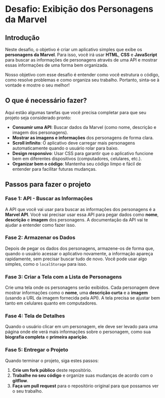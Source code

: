 # Desafio: Exibição dos Personagens da Marvel

## Introdução

Neste desafio, o objetivo é criar um aplicativo simples que exibe os **personagens da Marvel**. Para isso, você irá usar **HTML**, **CSS** e **JavaScript** para buscar as informações de personagens através de uma API e mostrar essas informações de uma forma bem organizada.

Nosso objetivo com esse desafio é entender como você estrutura o código, como resolve problemas e como organiza seu trabalho. Portanto, sinta-se à vontade e mostre o seu melhor!

## O que é necessário fazer?

Aqui estão algumas tarefas que você precisa completar para que seu projeto seja considerado pronto:

- **Consumir uma API**: Buscar dados da Marvel (como nome, descrição e imagem dos personagens).
- **Mostrar as imagens e informações** dos personagens de forma clara.
- **Scroll infinito**: O aplicativo deve carregar mais personagens automaticamente quando o usuário rolar para baixo.
- **Design responsivo**: Usar CSS para garantir que o aplicativo funcione bem em diferentes dispositivos (computadores, celulares, etc.).
- **Organizar bem o código**: Mantenha seu código limpo e fácil de entender para facilitar futuras mudanças.

## Passos para fazer o projeto

### Fase 1: API - Buscar as Informações

A API que você vai usar para buscar as informações dos personagens é a **Marvel API**. Você vai precisar usar essa API para pegar dados como **nome**, **descrição** e **imagem** dos personagens. A documentação da API vai te ajudar a entender como fazer isso.

### Fase 2: Armazenar os Dados

Depois de pegar os dados dos personagens, armazene-os de forma que, quando o usuário acessar o aplicativo novamente, a informação apareça rapidamente, sem precisar buscar tudo de novo. Você pode usar algo simples, como o `localStorage` para isso.

### Fase 3: Criar a Tela com a Lista de Personagens

Crie uma tela onde os personagens serão exibidos. Cada personagem deve mostrar informações como o **nome**, uma **descrição curta** e a **imagem** (usando a URL da imagem fornecida pela API). A tela precisa se ajustar bem tanto em celulares quanto em computadores.

### Fase 4: Tela de Detalhes

Quando o usuário clicar em um personagem, ele deve ser levado para uma página onde ele verá mais informações sobre o personagem, como sua **biografia completa** e **primeira aparição**.

### Fase 5: Entregar o Projeto

Quando terminar o projeto, siga estes passos:

1. **Crie um fork público** deste repositório.
2. **Trabalhe no seu código** e organize suas mudanças de acordo com o **gitflow**.
3. **Faça um pull request** para o repositório original para que possamos ver o seu trabalho.

